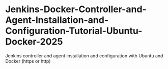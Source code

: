 # Jenkins-Docker-Controller-and-Agent-Installation-and-Configuration-Tutorial-Ubuntu-Docker-2025
Jenkins controller and agent installation and configuration with Ubuntu and Docker (https or http) 
